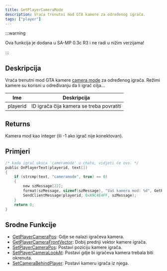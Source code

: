```yaml
---
title: GetPlayerCameraMode
description: Vraća trenutni mod GTA kamere za određenog igrača.
tags: ["player"]
---
```


:::warning

Ova funkcija je dodana u SA-MP 0.3c R3 i ne radi u nižim verzijama!

:::

## Deskripcija

Vraća trenutni mod GTA kamere [camera mode](../resources/cameramodes) za određenog igrača. Režimi kamere su korisni u određivanju da li igrač cilja...

| Ime      | Deskripcija                              |
| -------- | ---------------------------------------- |
| playerid | ID igrača čija kamera se treba povratiti |

## Returns

Kamera mod kao integer (ili -1 ako igrač nije konektovan).

## Primjeri

```c
/* kada igrač ukuca 'cameramode' u chatu, vidjeti će ovo. */
public OnPlayerText(playerid, text[])
{
    if (strcmp(text, "cameramode", true) == 0)
    {
        new szMessage[22];
        format(szMessage, sizeof(szMessage), "Vaš kamera mod: %d", GetPlayerCameraMode(playerid));
        SendClientMessage(playerid, 0xA9C4E4FF, szMessage);
    }
    return 0;
}
```

## Srodne Funkcije

- [GetPlayerCameraPos](GetPlayerCameraPos): Gdje se nalazi igračeva kamera.
- [GetPlayerCameraFrontVector](GetPlayerCameraFrontVector): Dobij prednji vektor kamere igrača.
- [SetPlayerCameraPos](SetPlayerCameraPos): Postavi poziciju kamere igrača.
- [SetPlayerCameraLookAt](SetPlayerCameraLookAt): Postavi gdje bi igračeva kamera trebala biti okrenuta.
- [SetCameraBehindPlayer](SetCameraBehindPlayer): Postavi kameru igrača iz njega. 
